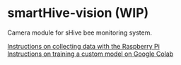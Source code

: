 # smartHive-vision (WIP)
Camera module for sHive bee monitoring system.

[Instructions on collecting data with the Raspberry Pi](https://github.com/s1072489/smartHive-vision/tree/main/src/RaspiCam.md)  
[Instructions on training a custom model on Google Colab](https://github.com/s1072489/smartHive-vision/tree/main/src/training.md)
